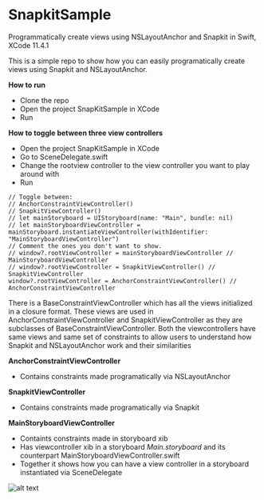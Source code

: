 # SnapkitSample
Programmatically create views using NSLayoutAnchor and Snapkit in Swift, XCode 11.4.1

This is a simple repo to show how you can easily programatically create views using Snapkit and NSLayoutAnchor.

**How to run**

- Clone the repo
- Open the project SnapKitSample in XCode 
- Run 

**How to toggle between three view controllers**

- Open the project SnapKitSample in XCode
- Go to SceneDelegate.swift
- Change the rootview controller to the view controller you want to play around with
- Run 
```
// Toggle between:
// AnchorConstraintViewController()
// SnapkitViewController()
// let mainStoryboard = UIStoryboard(name: "Main", bundle: nil)
// let mainStoryboardViewController = mainStoryboard.instantiateViewController(withIdentifier: "MainStoryboardViewController")
// Comment the ones you don't want to show.
// window?.rootViewController = mainStoryboardViewController // MainStoryboardViewController 
// window?.rootViewController = SnapkitViewController() // SnapkitViewController
window?.rootViewController = AnchorConstraintViewController() // AnchorConstraintViewController
```

There is a BaseConstraintViewController which has all the views initialized in a closure format. 
These views are used in AnchorConstraintViewController and SnapkitViewController as they are subclasses of BaseConstraintViewController. Both the viewcontrollers have same views and same set of constraints to allow users to understand how Snapkit and NSLayoutAnchor work and their similarities 

**AnchorConstraintViewController**
- Contains constraints made programatically via NSLayoutAnchor

**SnapkitViewController**
- Contains constraints made programatically via Snapkit

**MainStoryboardViewController**
- Containts constraints made in storyboard xib 
- Has viewcontroller xib in a storyboard _Main.storyboard_ and its counterpart MainStoryboardViewController.swift
- Together it shows how you can have a view controller in a storyboard instantiated via SceneDelegate  

![alt text](https://user-images.githubusercontent.com/8919439/83282736-05141000-a1a8-11ea-977c-2afe9ee5f5b1.png)
